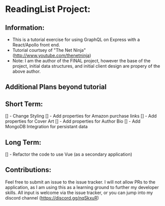 # ReadingList Project:

## Information:
- This is a tutorial exercise for using GraphQL on Express with a React/Apollo front end.
- Tutorial courtsey of "The Net Ninja" (http://www.youtube.com/thenetninja)
- Note: I am the author of the FINAL project, however the base of the project, initial data structures, and initial client design are propery of the above author.

## Additional Plans beyond tutorial

## Short Term:

[] - Change Styling
[] - Add properties for Amazon purchase links
[] - Add properties for Cover Art
[] - Add properties for Author Bio
[] - Add MongoDB Integration for persistant data


## Long Term:
[] - Refactor the code to use Vue (as a secondary application)


## Contributions:
Feel free to submit an issue to the issue tracker. I will not allow PRs to the application, as I am using this as a learning ground to further my developer skills. All input is welcome via the issue tracker, or you can jump into my discord channel (https://discord.gg/nqSkxuR)


